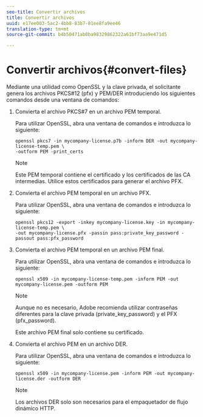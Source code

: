 ```yaml
---
seo-title: Convertir archivos
title: Convertir archivos
uuid: e17ee003-5ac2-4bb8-83b7-81ee8fa9ee46
translation-type: tm+mt
source-git-commit: b4b50471ab0ba98329862322a61bf73aa9e471d5

---
```



# Convertir archivos{#convert-files}

Mediante una utilidad como OpenSSL y la clave privada, el solicitante genera los archivos PKCS#12 (pfx) y PEM/DER introduciendo los siguientes comandos desde una ventana de comandos:

1. Convierta el archivo PKCS#7 en un archivo PEM temporal.

   Para utilizar OpenSSL, abra una ventana de comandos e introduzca lo siguiente:

   ```
   openssl pkcs7 -in mycompany-license.p7b -inform DER -out mycompany-license-temp.pem \ 
   -outform PEM -print_certs 
   ```

   >[!NOTE]
   >
   >Este PEM temporal contiene el certificado y los certificados de las CA intermedias. Utilice estos certificados para generar el archivo PFX.

1. Convierta el archivo PEM temporal en un archivo PFX.

   Para utilizar OpenSSL, abra una ventana de comandos e introduzca lo siguiente:

   ```
   openssl pkcs12 -export -inkey mycompany-license.key -in mycompany-license-temp.pem \ 
   -out mycompany-license.pfx -passin pass:private_key_password -passout pass:pfx_password 
   ```

1. Convierta el archivo PEM temporal en un archivo PEM final.

   Para utilizar OpenSSL, abra una ventana de comandos e introduzca lo siguiente:

   ```
   openssl x509 -in mycompany-license-temp.pem -inform PEM -out mycompany-license.pem -outform PEM 
   ```

   >[!NOTE]
   >
   >Aunque no es necesario, Adobe recomienda utilizar contraseñas diferentes para la clave privada (private_key_password) y el PFX (pfx_password).

   Este archivo PEM final solo contiene su certificado.

1. Convierta el archivo PEM en un archivo DER.

   Para utilizar OpenSSL, abra una ventana de comandos e introduzca lo siguiente:

   ```
   openssl x509 -in mycompany-license.pem -inform PEM -out mycompany-license.der -outform DER 
   ```

   >[!NOTE]
   >
   >Los archivos DER solo son necesarios para el empaquetador de flujo dinámico HTTP.

